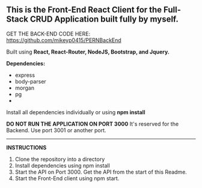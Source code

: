 ## This is the Front-End React Client for the Full-Stack CRUD Application built fully by myself.

GET THE BACK-END CODE HERE:
https://github.com/mikeyp0415/PERNBackEnd

Built using <strong>React, React-Router, NodeJS, Bootstrap, and Jquery.</strong>

<strong>Dependencies:</strong>

- express
- body-parser
- morgan
- pg
- 
Install all dependencies individually or using <strong>npm install</strong>

<strong>DO NOT RUN THE APPLICATION ON PORT 3000</strong> It's reserved for the Backend. Use port 3001 or another port.

<hr>

<strong>INSTRUCTIONS</strong>

1. Clone the repository into a directory
2. Install dependencies using npm install
3. Start the API on Port 3000. Get the API from the start of this Readme.
4. Start the Front-End client using npm start.
